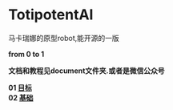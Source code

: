 # TotipotentAI
马卡瑞娜的原型robot,能开源的一版

<b>from 0 to 1

文档和教程见document文件夹.或者是微信公众号

01 [目标](Document/01.md)  
02 [基础](Document/02.md)  
